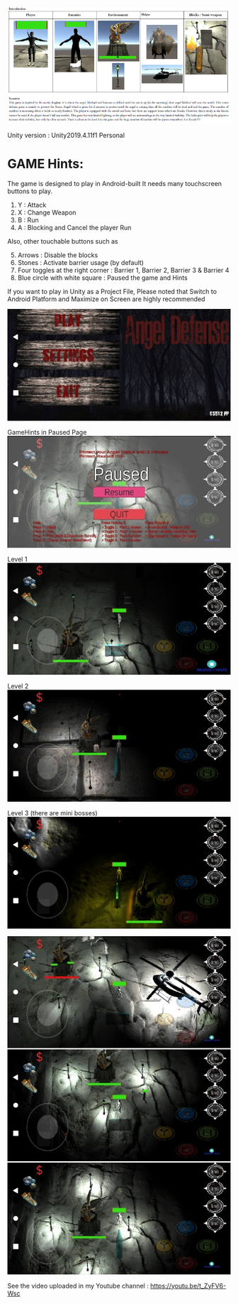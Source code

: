 ![alt text](https://github.com/engantung/UNITY/blob/main/AngelDefense%20(Mobile)/Intro.png?raw=true)

Unity version : Unity2019.4.11f1 Personal <DX11>

GAME Hints:
===========

The game is designed to play in Android-built
It needs many touchscreen buttons to play. 
1. Y	: Attack
2. X	: Change Weapon
3. B	: Run
4. A 	: Blocking and Cancel the player Run

Also, other touchable buttons such as

5. Arrows 				: Disable the blocks
6. Stones  				: Activate barrier usage (by default)
7. Four toggles at the right corner	: Barrier  1, Barrier 2, Barrier 3 & Barrier 4
8. Blue circle with white square		: Paused the game and Hints

If you want to play in Unity as a Project File,
Please noted that Switch to Android Platform and Maximize on Screen are highly recommended   

![alt text](https://github.com/engantung/UNITY/blob/main/AngelDefense%20(Mobile)/MainMenu.png?raw=true)

GameHints in Paused Page
![alt text](https://github.com/engantung/UNITY/blob/main/AngelDefense%20(Mobile)/Paused.jpeg?raw=true)

Level 1
![alt text](https://github.com/engantung/UNITY/blob/main/AngelDefense%20(Mobile)/level01.png?raw=true)

Level 2
![alt text](https://github.com/engantung/UNITY/blob/main/AngelDefense%20(Mobile)/level02.png?raw=true)

Level 3 (there are mini bosses)
![alt text](https://github.com/engantung/UNITY/blob/main/AngelDefense%20(Mobile)/level03.png?raw=true)

![alt text](https://github.com/engantung/UNITY/blob/main/AngelDefense%20(Mobile)/picture1.jpeg?raw=true)
![alt text](https://github.com/engantung/UNITY/blob/main/AngelDefense%20(Mobile)/picture2.jpeg?raw=true)
![alt text](https://github.com/engantung/UNITY/blob/main/AngelDefense%20(Mobile)/picture3.jpeg?raw=true)

See the video uploaded in my Youtube channel : https://youtu.be/t_ZyFV6-Wsc
